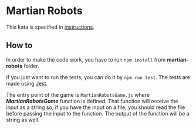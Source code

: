 # Martian Robots

This kata is specified in [instructions](./instructions.md).

## How to

In order to make the code work, you have to run `npm install` from __martian-robots__ folder.

If you just want to run the tests, you can do it by `npm run test`. The tests are made using [Jest](https://jestjs.io/).

The entry point of the game is `MartianRobotsGame.js` where ___MartianRobotsGame___ function is 
defined. That function will receive the input as a string so, if you have the input on a file, you 
should read the file before passing the input to the function. The output of the function will be 
a string as well.
